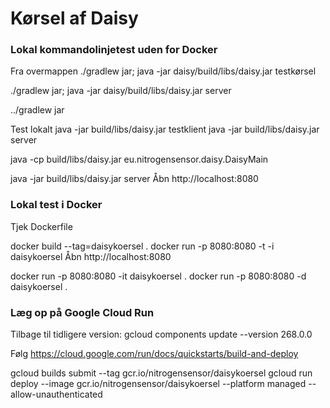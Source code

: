 # Kørsel af Daisy


### Lokal kommandolinjetest uden for Docker

Fra overmappen
./gradlew jar; java -jar daisy/build/libs/daisy.jar testkørsel

./gradlew jar; java -jar daisy/build/libs/daisy.jar server


../gradlew jar

Test lokalt
java -jar build/libs/daisy.jar testklient
java -jar build/libs/daisy.jar server

java -cp build/libs/daisy.jar eu.nitrogensensor.daisy.DaisyMain


java -jar build/libs/daisy.jar server
Åbn http://localhost:8080

### Lokal test i Docker
Tjek Dockerfile

docker build  --tag=daisykoersel .
docker run -p 8080:8080 -t -i daisykoersel
Åbn http://localhost:8080


docker run -p 8080:8080 -it daisykoersel . 
docker run -p 8080:8080 -d daisykoersel .

### Læg op på Google Cloud Run

Tilbage til tidligere version: gcloud components update --version 268.0.0


Følg https://cloud.google.com/run/docs/quickstarts/build-and-deploy


gcloud builds submit --tag gcr.io/nitrogensensor/daisykoersel 
gcloud run deploy --image gcr.io/nitrogensensor/daisykoersel --platform managed --allow-unauthenticated
